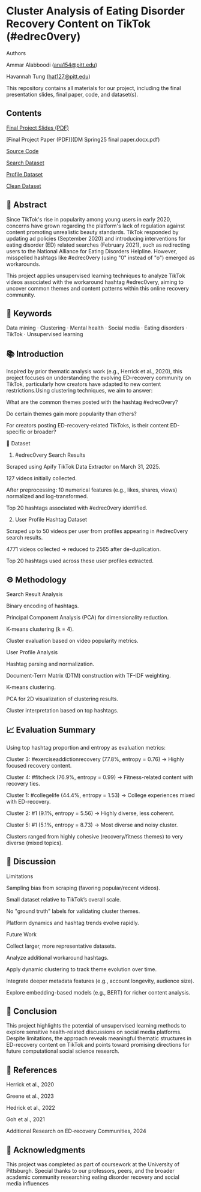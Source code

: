 # Cluster Analysis of Eating Disorder Recovery Content on TikTok (#edrec0very)

Authors

Ammar Alabboodi (ana154@pitt.edu)

Havannah Tung (hat127@pitt.edu)

This repository contains all materials for our project, including the final presentation slides, final paper, code, and dataset(s).

## Contents
[Final Project Slides (PDF)](DM%20Spring%2025%20Group%203.pdf)

[Final Project Paper (PDF)](DM Spring25 final paper.docx.pdf)

[Source Code](https://github.com/A00313/Data-Mining)

[Search Dataset](initial_dataset/search_result_edrec0very.csv)

[Profile Dataset](scrape_profiles/tiktok_hashtags.csv)

[Clean Dataset](clean_dataset/tiktok_hashtags.csv)


## 📖 Abstract

Since TikTok's rise in popularity among young users in early 2020, concerns have grown regarding the platform's lack of regulation against content promoting unrealistic beauty standards. TikTok responded by updating ad policies (September 2020) and introducing interventions for eating disorder (ED) related searches (February 2021), such as redirecting users to the National Alliance for Eating Disorders Helpline. However, misspelled hashtags like #edrec0very (using "0" instead of "o") emerged as workarounds.

This project applies unsupervised learning techniques to analyze TikTok videos associated with the workaround hashtag #edrec0very, aiming to uncover common themes and content patterns within this online recovery community.

## 🔑 Keywords

Data mining · Clustering · Mental health · Social media · Eating disorders · TikTok · Unsupervised learning

## 📚 Introduction

Inspired by prior thematic analysis work (e.g., Herrick et al., 2020), this project focuses on understanding the evolving ED-recovery community on TikTok, particularly how creators have adapted to new content restrictions.Using clustering techniques, we aim to answer:

What are the common themes posted with the hashtag #edrec0very?

Do certain themes gain more popularity than others?

For creators posting ED-recovery-related TikToks, is their content ED-specific or broader?

📂 Dataset

1. #edrec0very Search Results

Scraped using Apify TikTok Data Extractor on March 31, 2025.

127 videos initially collected.

After preprocessing: 10 numerical features (e.g., likes, shares, views) normalized and log-transformed.

Top 20 hashtags associated with #edrec0very identified.

2. User Profile Hashtag Dataset

Scraped up to 50 videos per user from profiles appearing in #edrec0very search results.

4771 videos collected → reduced to 2565 after de-duplication.

Top 20 hashtags used across these user profiles extracted.

## ⚙️ Methodology

Search Result Analysis

Binary encoding of hashtags.

Principal Component Analysis (PCA) for dimensionality reduction.

K-means clustering (k = 4).

Cluster evaluation based on video popularity metrics.

User Profile Analysis

Hashtag parsing and normalization.

Document-Term Matrix (DTM) construction with TF-IDF weighting.

K-means clustering.

PCA for 2D visualization of clustering results.

Cluster interpretation based on top hashtags.

## 📈 Evaluation Summary

Using top hashtag proportion and entropy as evaluation metrics:

Cluster 3: #exerciseaddictionrecovery (77.8%, entropy = 0.76) → Highly focused recovery content.

Cluster 4: #fitcheck (76.9%, entropy = 0.99) → Fitness-related content with recovery ties.

Cluster 1: #collegelife (44.4%, entropy = 1.53) → College experiences mixed with ED-recovery.

Cluster 2: #1 (9.1%, entropy = 5.56) → Highly diverse, less coherent.

Cluster 5: #1 (5.1%, entropy = 8.73) → Most diverse and noisy cluster.

Clusters ranged from highly cohesive (recovery/fitness themes) to very diverse (mixed topics).

## 💬 Discussion

Limitations

Sampling bias from scraping (favoring popular/recent videos).

Small dataset relative to TikTok’s overall scale.

No "ground truth" labels for validating cluster themes.

Platform dynamics and hashtag trends evolve rapidly.

Future Work

Collect larger, more representative datasets.

Analyze additional workaround hashtags.

Apply dynamic clustering to track theme evolution over time.

Integrate deeper metadata features (e.g., account longevity, audience size).

Explore embedding-based models (e.g., BERT) for richer content analysis.

## 📝 Conclusion

This project highlights the potential of unsupervised learning methods to explore sensitive health-related discussions on social media platforms. Despite limitations, the approach reveals meaningful thematic structures in ED-recovery content on TikTok and points toward promising directions for future computational social science research.

## 📖 References

Herrick et al., 2020

Greene et al., 2023

Hedrick et al., 2022

Goh et al., 2021

Additional Research on ED-recovery Communities, 2024

## 📣 Acknowledgments

This project was completed as part of coursework at the University of Pittsburgh. Special thanks to our professors, peers, and the broader academic community researching eating disorder recovery and social media influences
